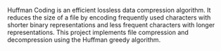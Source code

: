 Huffman Coding is an efficient lossless data compression algorithm. It reduces the size of a file by encoding frequently used characters with shorter binary representations and less frequent characters with longer representations. This project implements file compression and decompression using the Huffman greedy algorithm.
